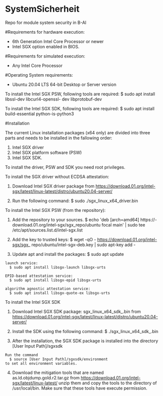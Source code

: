 # SystemSicherheit
Repo for module system security in B-AI

#Requirements for hardware execution:
  - 6th Generation Intel Core Processor or newer
  - Intel SGX option enabled in BIOS. 
    
#Requirements for simulated execution:
  - Any Intel Core Processor
  
#Operating System requirements:
  - Ubuntu 20.04 LTS 64-bit Desktop or Server version

To install the Intel SGX PSW, following tools are required: 
  $ sudo apt install libssl-dev libcurl4-openssl- dev libprotobuf-dev 

To install the Intel SGX SDK, following tools are required: 
  $ sudo apt install build-essential python-is-python3 

#Installation 

The current Linux installation packages (x64 only) are divided into three parts and needs to be installed in the fallowing order: 
  1. Intel SGX driver 
  2. Intel SGX platform software (PSW) 
  3. Intel SGX SDK. 

To install the driver, PSW and SDK you need root privileges.

To install the SGX driver without ECDSA attestation: 
  1. Download Intel SGX driver package from 
    https://download.01.org/intel-sgx/latest/linux-latest/distro/ubuntu20.04-server/
  
  2. Run the following command: 
    $ sudo ./sgx_linux_x64_driver.bin

To install the Intel SGX PSW (from the repository): 
  1. Add the repository to your sources. 
    $ echo 'deb [arch=amd64] https://- download.01.org/intel-sgx/sgx_repo/ubuntu focal main' | sudo tee /etc/apt/sources.list.d/intel-sgx.list 
    
  2. Add the key to trusted keys: 
    $ wget -qO - https://download.01.org/intel-sgx/sgx_ repo/ubuntu/intel-sgx-deb.key | sudo apt-key add - 
    
  3. Update apt and install the packages: 
    $ sudo apt update 

    launch service:
      $ sudo apt install libsgx-launch libsgx-urts 
      
    EPID-based attestation service:
      $ sudo apt install libsgx-epid libsgx-urts 

    algorithm agnostic attestation service:
      $ sudo apt install libsgx-quote-ex libsgx-urts 

To install the Intel SGX SDK 
  1. Download Intel SGX SDK package: sgx_linux_x64_sdk_<version>.bin from 
    https://download.01.org/intel-sgx/latest/linux-latest/distro/ubuntu20.04-server/
  
  2. Install the SDK using the following command: 
    $ ./sgx_linux_x64_sdk_<version>.bin 
  
  3. After the installation, the SGX SDK package is installed into the directory [User Input Path]/sgxsdk
    
    Run the command 
      $ source [User Input Path]/sgxsdk/environment 
    to set all environment variables. 
    
  4. Download the mitigation tools that are named as.ld.objdump.gold.r2.tar.gz from 
    https://download.01.org/intel-sgx/latest/linux-latest/
    unzip them and copy the tools to the directory of /usr/local/bin. 
    Make sure that these tools have execute permission. 



